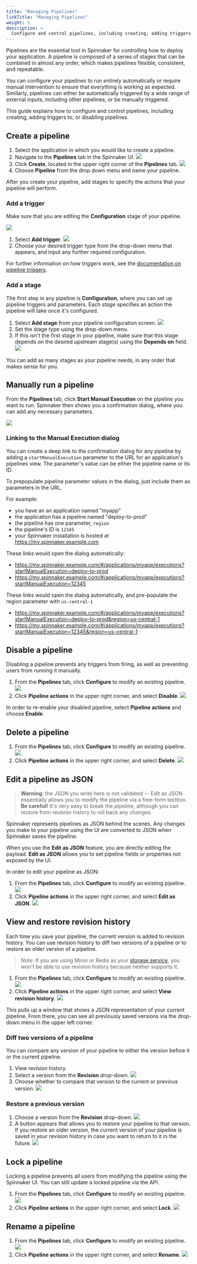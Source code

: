 ```yaml
---
title: "Managing Pipelines"
linkTitle: "Managing Pipelines"
weight: 5
description: >
  Configure and control pipelines, including creating, adding triggers to, or disabling pipelines
---
```


Pipelines are the essential tool in Spinnaker for controlling how to deploy your
application. A pipeline is composed of a series of stages that can be combined
in almost any order, which makes pipelines flexible, consistent, and repeatable.

You can configure your pipelines to run entirely automatically or require manual
intervention to ensure that everything is working as expected. Similarly,
pipelines can either be automatically triggered by a wide range of external
inputs, including other pipelines, or be manually triggered.

This guide explains how to configure and control pipelines, including creating,
adding triggers to, or disabling pipelines.

## Create a pipeline
1. Select the application in which you would like to create a pipeline.
2. Navigate to the **Pipelines** tab in the Spinnaker UI.
  ![](images/pipelines-tab.png)
3. Click **Create**, located in the upper right corner of the **Pipelines** tab.
  ![](images/create.png)
4. Choose **Pipeline** from the drop down menu and name your pipeline.

After you create your pipeline, add stages to specify the actions that your
pipeline will perform.

### Add a trigger

Make sure that you are editing the **Configuration** stage of your pipeline.

![](images/configuration-stage.png)

1. Select **Add trigger**.
  ![](images/add-trigger.png)
2. Choose your desired trigger type from the drop-down menu that appears, and
input any further required configuration.

For further information on how triggers work, see the [documentation on pipeline
triggers](/docs/guides/user/pipeline/triggers/).

### Add a stage
The first step in any pipeline is **Configuration**, where you can set up
pipeline triggers and parameters. Each *stage* specifies an action the pipeline
will take once it's configured.

1. Select **Add stage** from your pipeline configuration screen.
  ![](images/add-stage.png)
2. Set the stage type using the drop-down menu.
3. If this isn't the first stage in your pipeline, make sure that this stage
depends on the desired upstream stage(s) using the **Depends on** field.
  ![](images/stage-depends-on.png)

You can add as many stages as your pipeline needs, in any order that makes sense
for you.

## Manually run a pipeline

From the **Pipelines** tab, click **Start Manual Execution** on the pipeline you
want to run. Spinnaker then shows you a confirmation dialog, where you can add
any necessary parameters.

![](images/manual-execution.png)

### Linking to the Manual Execution dialog
You can create a deep link to the confirmation dialog for any pipeline by adding
a `startManualExecution` parameter to the URL for an application's pipelines
view. The parameter's value can be either the pipeline name or its ID.

To prepopulate pipeline parameter values in the dialog, just include them as
parameters in the URL.

For example:
  * you have an an application named "myapp"
  * the application has a pipeline named "deploy-to-prod"
  * the pipeline has one parameter, `region`
  * the pipeline's ID is `12345`
  * your Spinnaker installation is hosted at https://my.spinnaker.example.com

These links would open the dialog automatically:
  * https://my.spinnaker.example.com/#/applications/myapp/executions?startManualExecution=deploy-to-prod
  * https://my.spinnaker.example.com/#/applications/myapp/executions?startManualExecution=12345

These links would open the dialog automatically, and pre-populate the region
parameter with `us-central-1`
  * https://my.spinnaker.example.com/#/applications/myapp/executions?startManualExecution=deploy-to-prod&region=us-central-1
  * https://my.spinnaker.example.com/#/applications/myapp/executions?startManualExecution=12345&region=us-central-1


## Disable a pipeline

Disabling a pipeline prevents any triggers from firing, as well as preventing
users from running it manually.

1. From the **Pipelines** tab, click **Configure** to modify an existing
pipeline.
  ![](images/select-configure.png)
2. Click **Pipeline actions** in the upper right corner, and select **Disable**.
  ![](images/pipeline-actions.png)

In order to re-enable your disabled pipeline, select **Pipeline actions** and
choose **Enable**.

## Delete a pipeline

1. From the **Pipelines** tab, click **Configure** to modify an existing
pipeline.
  ![](images/select-configure.png)
2. Click **Pipeline actions** in the upper right corner, and select **Delete**.
  ![](images/pipeline-actions.png)

## Edit a pipeline as JSON

> **Warning**: the JSON you write here is not validated -- Edit as JSON
essentially allows you to modify the pipeline via a free-form textbox. **Be
careful!** It's very easy to break the pipeline, although you can restore from
revision history to roll back any changes.

Spinnaker represents pipelines as JSON behind the scenes. Any changes you make
to your pipeline using the UI are converted to JSON when Spinnaker saves the
pipeline.

When you use the **Edit as JSON** feature, you are directly editing the payload.
**Edit as JSON** allows you to set pipeline fields or properties not exposed by
the UI.

In order to edit your pipeline as JSON:

1. From the **Pipelines** tab, click **Configure** to modify an existing
pipeline.
  ![](images/select-configure.png)
2. Click **Pipeline actions** in the upper right corner, and select
**Edit as JSON**.
  ![](images/pipeline-actions.png)

## View and restore revision history

Each time you save your pipeline, the current version is added to revision
history. You can use revision history to diff two versions of a pipeline or to
restore an older version of a pipeline.

> *Note*: If you are using Minio or Redis as your
[storage service](/docs/setup/install/storage/), you won't be able to use revision
history because neither supports it.

1. From the **Pipelines** tab, click **Configure** to modify an existing
pipeline.
  ![](images/select-configure.png)
2. Click **Pipeline actions** in the upper right corner, and select
**View revision history**.
  ![](images/pipeline-actions.png)

This pulls up a window that shows a JSON representation of your current
pipeline. From there, you can see all previously saved versions via the
drop-down menu in the upper left corner.

### Diff two versions of a pipeline

You can compare any version of your pipeline to either the version before it or
the current pipeline.

1. View revision history.
2. Select a version from the **Revision** drop-down.
![](images/revision-history.png)
3. Choose whether to compare that version to the current or previous version.
![](images/compare-version.png)

### Restore a previous version

1. Choose a version from the **Revision** drop-down.
  ![](images/revision-history.png)
2. A button appears that allows you to restore your pipeline to that version. If
you restore an older version, the current version of your pipeline is saved in
your revision history in case you want to return to it in the future.
  ![](images/restore-revision.png)

## Lock a pipeline

Locking a pipeline prevents all users from modifying the pipeline using the
Spinnaker UI. You can still update a locked pipeline via the API.

1. From the **Pipelines** tab, click **Configure** to modify an existing
pipeline.
  ![](images/select-configure.png)
2. Click **Pipeline actions** in the upper right corner, and select
**Lock**.
  ![](images/pipeline-actions.png)

## Rename a pipeline
1. From the **Pipelines** tab, click **Configure** to modify an existing
pipeline.
  ![](images/select-configure.png)
2. Click **Pipeline actions** in the upper right corner, and select
**Rename**.
  ![](images/pipeline-actions.png)
